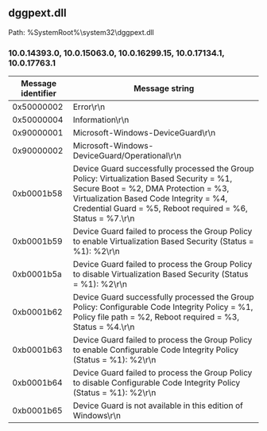 ## dggpext.dll

Path: %SystemRoot%\system32\dggpext.dll

### 10.0.14393.0, 10.0.15063.0, 10.0.16299.15, 10.0.17134.1, 10.0.17763.1

Message identifier | Message string
--- | ---
0x50000002 | Error\r\n
0x50000004 | Information\r\n
0x90000001 | Microsoft-Windows-DeviceGuard\r\n
0x90000002 | Microsoft-Windows-DeviceGuard/Operational\r\n
0xb0001b58 | Device Guard successfully processed the Group Policy: Virtualization Based Security  = %1,  Secure Boot = %2, DMA Protection = %3,  Virtualization Based Code Integrity = %4, Credential Guard = %5, Reboot required = %6, Status = %7.\r\n
0xb0001b59 | Device Guard failed to process the Group Policy to enable Virtualization Based Security (Status = %1): %2\r\n
0xb0001b5a | Device Guard failed to process the Group Policy to disable Virtualization Based Security (Status = %1): %2\r\n
0xb0001b62 | Device Guard successfully processed the Group Policy: Configurable Code Integrity Policy = %1,  Policy file path = %2, Reboot required = %3, Status = %4.\r\n
0xb0001b63 | Device Guard failed to process the Group Policy to enable Configurable Code Integrity Policy (Status = %1): %2\r\n
0xb0001b64 | Device Guard failed to process the Group Policy to disable Configurable Code Integrity Policy (Status = %1): %2\r\n
0xb0001b65 | Device Guard is not available in this edition of Windows\r\n
